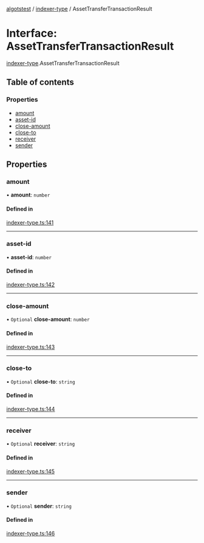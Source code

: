 [algotstest](../README.md) / [indexer-type](../modules/indexer_type.md) / AssetTransferTransactionResult

# Interface: AssetTransferTransactionResult

[indexer-type](../modules/indexer_type.md).AssetTransferTransactionResult

## Table of contents

### Properties

- [amount](indexer_type.AssetTransferTransactionResult.md#amount)
- [asset-id](indexer_type.AssetTransferTransactionResult.md#asset-id)
- [close-amount](indexer_type.AssetTransferTransactionResult.md#close-amount)
- [close-to](indexer_type.AssetTransferTransactionResult.md#close-to)
- [receiver](indexer_type.AssetTransferTransactionResult.md#receiver)
- [sender](indexer_type.AssetTransferTransactionResult.md#sender)

## Properties

### amount

• **amount**: `number`

#### Defined in

[indexer-type.ts:141](https://github.com/algorandfoundation/algokit-utils-ts/blob/4edaa90/src/indexer-type.ts#L141)

___

### asset-id

• **asset-id**: `number`

#### Defined in

[indexer-type.ts:142](https://github.com/algorandfoundation/algokit-utils-ts/blob/4edaa90/src/indexer-type.ts#L142)

___

### close-amount

• `Optional` **close-amount**: `number`

#### Defined in

[indexer-type.ts:143](https://github.com/algorandfoundation/algokit-utils-ts/blob/4edaa90/src/indexer-type.ts#L143)

___

### close-to

• `Optional` **close-to**: `string`

#### Defined in

[indexer-type.ts:144](https://github.com/algorandfoundation/algokit-utils-ts/blob/4edaa90/src/indexer-type.ts#L144)

___

### receiver

• `Optional` **receiver**: `string`

#### Defined in

[indexer-type.ts:145](https://github.com/algorandfoundation/algokit-utils-ts/blob/4edaa90/src/indexer-type.ts#L145)

___

### sender

• `Optional` **sender**: `string`

#### Defined in

[indexer-type.ts:146](https://github.com/algorandfoundation/algokit-utils-ts/blob/4edaa90/src/indexer-type.ts#L146)
